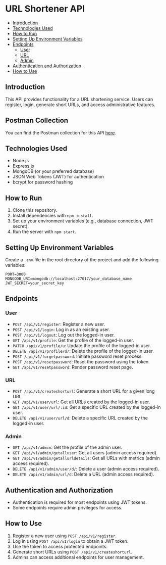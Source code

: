 # URL Shortener API

- [Introduction](#introduction)
- [Technologies Used](#technologies-used)
- [How to Run](#how-to-run)
- [Setting Up Environment Variables](#setting-up-environment-variables)
- [Endpoints](#endpoints)
  - [User](#user)
  - [URL](#url)
  - [Admin](#admin)
- [Authentication and Authorization](#authentication-and-authorization)
- [How to Use](#how-to-use)

## Introduction

This API provides functionality for a URL shortening service. Users can register, login, generate short URLs, and access administrative features.

## Postman Collection

You can find the Postman collection for this API [here](https://api.postman.com/collections/32815450-0fe62112-2c8e-4d3f-8b31-bfa15149803b?access_key=PMAT-01HXVJY6MC8G8EH8MGDDY0TXYS).

## Technologies Used

- Node.js
- Express.js
- MongoDB (or your preferred database)
- JSON Web Tokens (JWT) for authentication
- bcrypt for password hashing

## How to Run

1. Clone this repository.
2. Install dependencies with `npm install`.
3. Set up your environment variables (e.g., database connection, JWT secret).
4. Run the server with `npm start`.

## Setting Up Environment Variables

Create a `.env` file in the root directory of the project and add the following variables:

```
PORT=3000
MONGODB_URI=mongodb://localhost:27017/your_database_name
JWT_SECRET=your_secret_key
```

## Endpoints

### User

- `POST /api/v1/register`: Register a new user.
- `POST /api/v1/login`: Log in as an existing user.
- `POST /api/v1/logout`: Log out the logged-in user.
- `GET /api/v1/profile`: Get the profile of the logged-in user.
- `PATCH /api/v1/profile/u`: Update the profile of the logged-in user.
- `DELETE /api/v1/profile/d/`: Delete the profile of the logged-in user.
- `POST /api/v1/forgetpassword`: Initiate password reset process.
- `POST /api/v1/resetpassword`: Reset the password using the token.
- `GET /api/v1/resetpassword`: Render password reset page.

### URL

- `POST /api/v1/createshorturl`: Generate a short URL for a given long URL.
- `GET /api/v1/user/url`: Get all URLs created by the logged-in user.
- `GET /api/v1/user/url/:id`: Get a specific URL created by the logged-in user.
- `DELETE /api/v1/user/url/d`: Delete a specific URL created by the logged-in user.

### Admin

- `GET /api/v1/admin`: Get the profile of the admin user.
- `GET /api/v1/admin/getalluser`: Get all users (admin access required).
- `GET /api/v1/admin/getallurldetails`: Get all URLs with metrics (admin access required).
- `DELETE /api/v1/admin/user/d/`: Delete a user (admin access required).
- `DELETE /api/v1/admin/url/d`: Delete a URL (admin access required).

## Authentication and Authorization

- Authentication is required for most endpoints using JWT tokens.
- Some endpoints require admin privileges for access.

## How to Use

1. Register a new user using `POST /api/v1/register`.
2. Log in using `POST /api/v1/login` to obtain a JWT token.
3. Use the token to access protected endpoints.
4. Generate short URLs using `POST /api/v1/createshorturl`.
5. Admins can access additional endpoints for user management.
